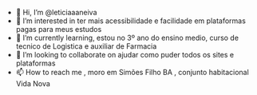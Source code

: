 - 👋 Hi, I’m @leticiaaaneiva
- 👀 I’m interested in  ter mais acessibilidade e facilidade em plataformas pagas para meus estudos 
- 🌱 I’m currently learning, estou no 3º ano do ensino medio,  curso de tecnico de Logistica e auxiliar de Farmacia 
- 💞️ I’m looking to collaborate on ajudar como puder todos os sites e plataformas
- 📫 How to reach me , moro em Simões Filho BA , conjunto habitacional Vida Nova 

<!---
leticiaaaneiva/leticiaaaneiva is a ✨ special ✨ repository because its `README.md` (this file) appears on your GitHub profile.
You can click the Preview link to take a look at your changes.
--->
